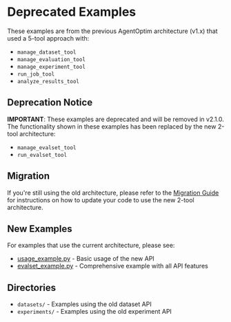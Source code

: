 # Deprecated Examples

These examples are from the previous AgentOptim architecture (v1.x) that used a 5-tool approach with:
- `manage_dataset_tool`
- `manage_evaluation_tool`
- `manage_experiment_tool`
- `run_job_tool`
- `analyze_results_tool`

## Deprecation Notice

**IMPORTANT**: These examples are deprecated and will be removed in v2.1.0. The functionality shown in these examples has been replaced by the new 2-tool architecture:
- `manage_evalset_tool`
- `run_evalset_tool`

## Migration

If you're still using the old architecture, please refer to the [Migration Guide](../docs/MIGRATION_GUIDE.md) for instructions on how to update your code to use the new 2-tool architecture.

## New Examples

For examples that use the current architecture, please see:
- [usage_example.py](../usage_example.py) - Basic usage of the new API
- [evalset_example.py](../evalset_example.py) - Comprehensive example with all API features

## Directories

- `datasets/` - Examples using the old dataset API
- `experiments/` - Examples using the old experiment API